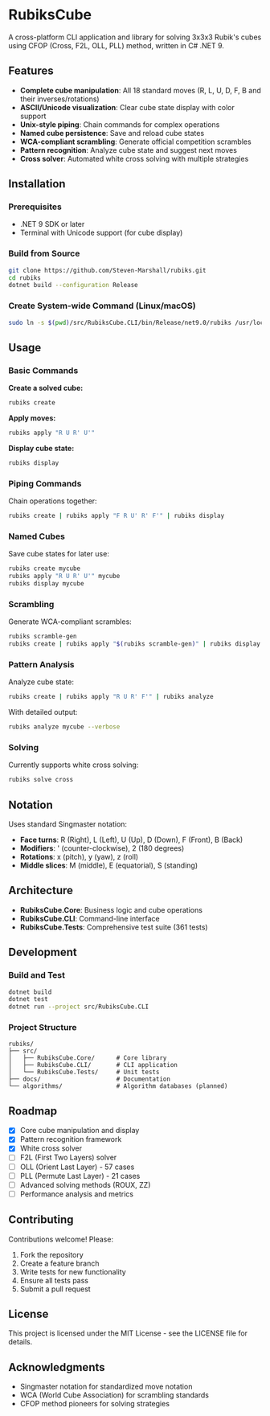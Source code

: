 # RubiksCube

A cross-platform CLI application and library for solving 3x3x3 Rubik's cubes using CFOP (Cross, F2L, OLL, PLL) method, written in C# .NET 9.

## Features

- **Complete cube manipulation**: All 18 standard moves (R, L, U, D, F, B and their inverses/rotations)
- **ASCII/Unicode visualization**: Clear cube state display with color support
- **Unix-style piping**: Chain commands for complex operations
- **Named cube persistence**: Save and reload cube states
- **WCA-compliant scrambling**: Generate official competition scrambles
- **Pattern recognition**: Analyze cube state and suggest next moves
- **Cross solver**: Automated white cross solving with multiple strategies

## Installation

### Prerequisites
- .NET 9 SDK or later
- Terminal with Unicode support (for cube display)

### Build from Source
```bash
git clone https://github.com/Steven-Marshall/rubiks.git
cd rubiks
dotnet build --configuration Release
```

### Create System-wide Command (Linux/macOS)
```bash
sudo ln -s $(pwd)/src/RubiksCube.CLI/bin/Release/net9.0/rubiks /usr/local/bin/rubiks
```

## Usage

### Basic Commands

**Create a solved cube:**
```bash
rubiks create
```

**Apply moves:**
```bash
rubiks apply "R U R' U'"
```

**Display cube state:**
```bash
rubiks display
```

### Piping Commands

Chain operations together:
```bash
rubiks create | rubiks apply "F R U' R' F'" | rubiks display
```

### Named Cubes

Save cube states for later use:
```bash
rubiks create mycube
rubiks apply "R U R' U'" mycube
rubiks display mycube
```

### Scrambling

Generate WCA-compliant scrambles:
```bash
rubiks scramble-gen
rubiks create | rubiks apply "$(rubiks scramble-gen)" | rubiks display
```

### Pattern Analysis

Analyze cube state:
```bash
rubiks create | rubiks apply "R U R' F'" | rubiks analyze
```

With detailed output:
```bash
rubiks analyze mycube --verbose
```

### Solving

Currently supports white cross solving:
```bash
rubiks solve cross
```

## Notation

Uses standard Singmaster notation:
- **Face turns**: R (Right), L (Left), U (Up), D (Down), F (Front), B (Back)
- **Modifiers**: ' (counter-clockwise), 2 (180 degrees)
- **Rotations**: x (pitch), y (yaw), z (roll)
- **Middle slices**: M (middle), E (equatorial), S (standing)

## Architecture

- **RubiksCube.Core**: Business logic and cube operations
- **RubiksCube.CLI**: Command-line interface
- **RubiksCube.Tests**: Comprehensive test suite (361 tests)

## Development

### Build and Test
```bash
dotnet build
dotnet test
dotnet run --project src/RubiksCube.CLI
```

### Project Structure
```
rubiks/
├── src/
│   ├── RubiksCube.Core/      # Core library
│   ├── RubiksCube.CLI/       # CLI application
│   └── RubiksCube.Tests/     # Unit tests
├── docs/                     # Documentation
└── algorithms/               # Algorithm databases (planned)
```

## Roadmap

- [x] Core cube manipulation and display
- [x] Pattern recognition framework
- [x] White cross solver
- [ ] F2L (First Two Layers) solver
- [ ] OLL (Orient Last Layer) - 57 cases
- [ ] PLL (Permute Last Layer) - 21 cases
- [ ] Advanced solving methods (ROUX, ZZ)
- [ ] Performance analysis and metrics

## Contributing

Contributions welcome! Please:
1. Fork the repository
2. Create a feature branch
3. Write tests for new functionality
4. Ensure all tests pass
5. Submit a pull request

## License

This project is licensed under the MIT License - see the LICENSE file for details.

## Acknowledgments

- Singmaster notation for standardized move notation
- WCA (World Cube Association) for scrambling standards
- CFOP method pioneers for solving strategies